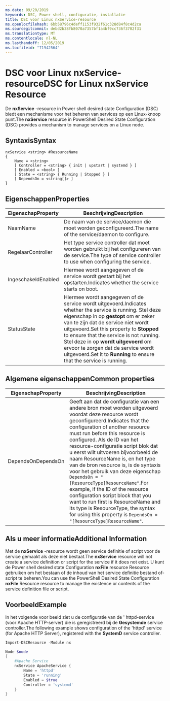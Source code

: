 ```yaml
---
ms.date: 09/20/2019
keywords: DSC, Power shell, configuratie, installatie
title: DSC voor Linux nxService-resource
ms.openlocfilehash: 6bb58796c4deff1153f932f61c328d84f8c4d2ca
ms.sourcegitcommit: debd2b38fb8070a7357bf1a4bf9cc736f3702f31
ms.translationtype: MT
ms.contentlocale: nl-NL
ms.lasthandoff: 12/05/2019
ms.locfileid: "71942564"
---
```

# <a name="dsc-for-linux-nxservice-resource"></a><span data-ttu-id="4ec61-103">DSC voor Linux nxService-resource</span><span class="sxs-lookup"><span data-stu-id="4ec61-103">DSC for Linux nxService Resource</span></span>

<span data-ttu-id="4ec61-104">De **nxService** -resource in Power shell desired state Configuration (DSC) biedt een mechanisme voor het beheren van services op een Linux-knoop punt.</span><span class="sxs-lookup"><span data-stu-id="4ec61-104">The **nxService** resource in PowerShell Desired State Configuration (DSC) provides a mechanism to manage services on a Linux node.</span></span>

## <a name="syntax"></a><span data-ttu-id="4ec61-105">Syntaxis</span><span class="sxs-lookup"><span data-stu-id="4ec61-105">Syntax</span></span>

```Syntax
nxService <string> #ResourceName
{
    Name = <string>
    [ Controller = <string> { init | upstart | systemd } ]
    [ Enabled = <bool> ]
    [ State = <string> { Running | Stopped } ]
    [ DependsOn = <string[]> ]
}
```

## <a name="properties"></a><span data-ttu-id="4ec61-106">Eigenschappen</span><span class="sxs-lookup"><span data-stu-id="4ec61-106">Properties</span></span>

|<span data-ttu-id="4ec61-107">Eigenschap</span><span class="sxs-lookup"><span data-stu-id="4ec61-107">Property</span></span> |<span data-ttu-id="4ec61-108">Beschrijving</span><span class="sxs-lookup"><span data-stu-id="4ec61-108">Description</span></span> |
|---|---|
|<span data-ttu-id="4ec61-109">Naam</span><span class="sxs-lookup"><span data-stu-id="4ec61-109">Name</span></span> |<span data-ttu-id="4ec61-110">De naam van de service/daemon die moet worden geconfigureerd.</span><span class="sxs-lookup"><span data-stu-id="4ec61-110">The name of the service/daemon to configure.</span></span> |
|<span data-ttu-id="4ec61-111">Regelaar</span><span class="sxs-lookup"><span data-stu-id="4ec61-111">Controller</span></span> |<span data-ttu-id="4ec61-112">Het type service controller dat moet worden gebruikt bij het configureren van de service.</span><span class="sxs-lookup"><span data-stu-id="4ec61-112">The type of service controller to use when configuring the service.</span></span> |
|<span data-ttu-id="4ec61-113">Ingeschakeld</span><span class="sxs-lookup"><span data-stu-id="4ec61-113">Enabled</span></span> |<span data-ttu-id="4ec61-114">Hiermee wordt aangegeven of de service wordt gestart bij het opstarten.</span><span class="sxs-lookup"><span data-stu-id="4ec61-114">Indicates whether the service starts on boot.</span></span> |
|<span data-ttu-id="4ec61-115">Status</span><span class="sxs-lookup"><span data-stu-id="4ec61-115">State</span></span> |<span data-ttu-id="4ec61-116">Hiermee wordt aangegeven of de service wordt uitgevoerd.</span><span class="sxs-lookup"><span data-stu-id="4ec61-116">Indicates whether the service is running.</span></span> <span data-ttu-id="4ec61-117">Stel deze eigenschap in op **gestopt** om er zeker van te zijn dat de service niet wordt uitgevoerd.</span><span class="sxs-lookup"><span data-stu-id="4ec61-117">Set this property to **Stopped** to ensure that the service is not running.</span></span> <span data-ttu-id="4ec61-118">Stel deze in op **wordt uitgevoerd** om ervoor te zorgen dat de service wordt uitgevoerd.</span><span class="sxs-lookup"><span data-stu-id="4ec61-118">Set it to **Running** to ensure that the service is running.</span></span> |

## <a name="common-properties"></a><span data-ttu-id="4ec61-119">Algemene eigenschappen</span><span class="sxs-lookup"><span data-stu-id="4ec61-119">Common properties</span></span>

|<span data-ttu-id="4ec61-120">Eigenschap</span><span class="sxs-lookup"><span data-stu-id="4ec61-120">Property</span></span> |<span data-ttu-id="4ec61-121">Beschrijving</span><span class="sxs-lookup"><span data-stu-id="4ec61-121">Description</span></span> |
|---|---|
|<span data-ttu-id="4ec61-122">DependsOn</span><span class="sxs-lookup"><span data-stu-id="4ec61-122">DependsOn</span></span> |<span data-ttu-id="4ec61-123">Geeft aan dat de configuratie van een andere bron moet worden uitgevoerd voordat deze resource wordt geconfigureerd.</span><span class="sxs-lookup"><span data-stu-id="4ec61-123">Indicates that the configuration of another resource must run before this resource is configured.</span></span> <span data-ttu-id="4ec61-124">Als de ID van het resource-configuratie script blok dat u eerst wilt uitvoeren bijvoorbeeld de naam ResourceName is, en het type van de bron resource is, is de syntaxis voor het gebruik van deze eigenschap `DependsOn = "[ResourceType]ResourceName"`.</span><span class="sxs-lookup"><span data-stu-id="4ec61-124">For example, if the ID of the resource configuration script block that you want to run first is ResourceName and its type is ResourceType, the syntax for using this property is `DependsOn = "[ResourceType]ResourceName"`.</span></span> |

## <a name="additional-information"></a><span data-ttu-id="4ec61-125">Als u meer informatie</span><span class="sxs-lookup"><span data-stu-id="4ec61-125">Additional Information</span></span>

<span data-ttu-id="4ec61-126">Met de **nxService** -resource wordt geen service definitie of script voor de service gemaakt als deze niet bestaat.</span><span class="sxs-lookup"><span data-stu-id="4ec61-126">The **nxService** resource will not create a service definition or script for the service if it does not exist.</span></span> <span data-ttu-id="4ec61-127">U kunt de Power shell desired state Configuration **nxFile** resource Resource gebruiken om het bestaan of de inhoud van het service definitie bestand of-script te beheren.</span><span class="sxs-lookup"><span data-stu-id="4ec61-127">You can use the PowerShell Desired State Configuration **nxFile** Resource resource to manage the existence or contents of the service definition file or script.</span></span>

## <a name="example"></a><span data-ttu-id="4ec61-128">Voorbeeld</span><span class="sxs-lookup"><span data-stu-id="4ec61-128">Example</span></span>

<span data-ttu-id="4ec61-129">In het volgende voor beeld ziet u de configuratie van de ' httpd-service (voor Apache HTTP-server) die is geregistreerd bij de **Gesystemde** service controller.</span><span class="sxs-lookup"><span data-stu-id="4ec61-129">The following example shows configuration of the 'httpd' service (for Apache HTTP Server), registered with the **SystemD** service controller.</span></span>

```powershell
Import-DSCResource -Module nx

Node $node
{
    #Apache Service
    nxService ApacheService {
        Name = 'httpd'
        State = 'running'
        Enabled = $true
        Controller = 'systemd'
    }
}
```